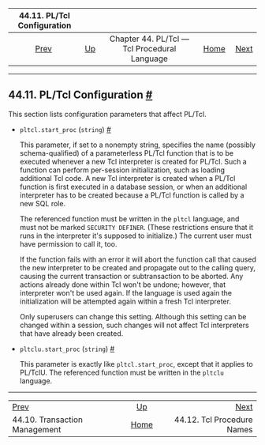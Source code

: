 <!--?xml version="1.0" encoding="UTF-8" standalone="no"?-->

|                    44.11. PL/Tcl Configuration                   |                                                                 |                                              |                                                       |                                                            |
| :--------------------------------------------------------------: | :-------------------------------------------------------------- | :------------------------------------------: | ----------------------------------------------------: | ---------------------------------------------------------: |
| [Prev](pltcl-transactions.html "44.10. Transaction Management")  | [Up](pltcl.html "Chapter 44. PL/Tcl — Tcl Procedural Language") | Chapter 44. PL/Tcl — Tcl Procedural Language | [Home](index.html "PostgreSQL 17devel Documentation") |  [Next](pltcl-procnames.html "44.12. Tcl Procedure Names") |

***

## 44.11. PL/Tcl Configuration [#](#PLTCL-CONFIG)

This section lists configuration parameters that affect PL/Tcl.

* `pltcl.start_proc` (`string`) [#](#GUC-PLTCL-START-PROC)

    This parameter, if set to a nonempty string, specifies the name (possibly schema-qualified) of a parameterless PL/Tcl function that is to be executed whenever a new Tcl interpreter is created for PL/Tcl. Such a function can perform per-session initialization, such as loading additional Tcl code. A new Tcl interpreter is created when a PL/Tcl function is first executed in a database session, or when an additional interpreter has to be created because a PL/Tcl function is called by a new SQL role.

    The referenced function must be written in the `pltcl` language, and must not be marked `SECURITY DEFINER`. (These restrictions ensure that it runs in the interpreter it's supposed to initialize.) The current user must have permission to call it, too.

    If the function fails with an error it will abort the function call that caused the new interpreter to be created and propagate out to the calling query, causing the current transaction or subtransaction to be aborted. Any actions already done within Tcl won't be undone; however, that interpreter won't be used again. If the language is used again the initialization will be attempted again within a fresh Tcl interpreter.

    Only superusers can change this setting. Although this setting can be changed within a session, such changes will not affect Tcl interpreters that have already been created.

* `pltclu.start_proc` (`string`) [#](#GUC-PLTCLU-START-PROC)

    This parameter is exactly like `pltcl.start_proc`, except that it applies to PL/TclU. The referenced function must be written in the `pltclu` language.

***

|                                                                  |                                                                 |                                                            |
| :--------------------------------------------------------------- | :-------------------------------------------------------------: | ---------------------------------------------------------: |
| [Prev](pltcl-transactions.html "44.10. Transaction Management")  | [Up](pltcl.html "Chapter 44. PL/Tcl — Tcl Procedural Language") |  [Next](pltcl-procnames.html "44.12. Tcl Procedure Names") |
| 44.10. Transaction Management                                    |      [Home](index.html "PostgreSQL 17devel Documentation")      |                                 44.12. Tcl Procedure Names |
